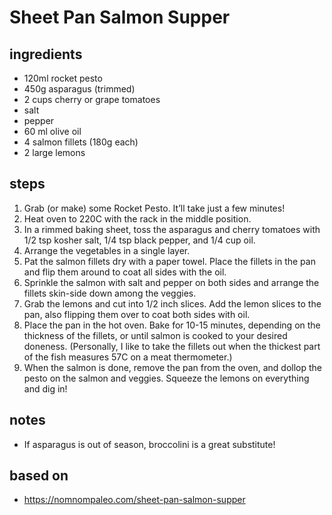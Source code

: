 # Sheet Pan Salmon Supper

## ingredients

- 120ml rocket pesto
- 450g asparagus (trimmed)
- 2 cups cherry or grape tomatoes
- salt
- pepper
- 60 ml olive oil
- 4 salmon fillets (180g each)
- 2 large lemons

## steps

1. Grab (or make) some Rocket Pesto. It’ll take just a few minutes!
2. Heat oven to 220C with the rack in the middle position.
3. In a rimmed baking sheet, toss the asparagus and cherry tomatoes with 1/2 tsp kosher salt, 1/4 tsp black pepper, and 1/4 cup oil.
4. Arrange the vegetables in a single layer.
5. Pat the salmon fillets dry with a paper towel. Place the fillets in the pan and flip them around to coat all sides with the oil.
6. Sprinkle the salmon with salt and pepper on both sides and arrange the fillets skin-side down among the veggies.
7. Grab the lemons and cut into 1/2 inch slices. Add the lemon slices to the pan, also flipping them over to coat both sides with oil.
8. Place the pan in the hot oven. Bake for 10-15 minutes, depending on the thickness of the fillets, or until salmon is cooked to your desired doneness. (Personally, I like to take the fillets out when the thickest part of the fish measures 57C on a meat thermometer.)
9. When the salmon is done, remove the pan from the oven, and dollop the pesto on the salmon and veggies. Squeeze the lemons on everything and dig in!

## notes

- If asparagus is out of season, broccolini is a great substitute!

## based on

- https://nomnompaleo.com/sheet-pan-salmon-supper
